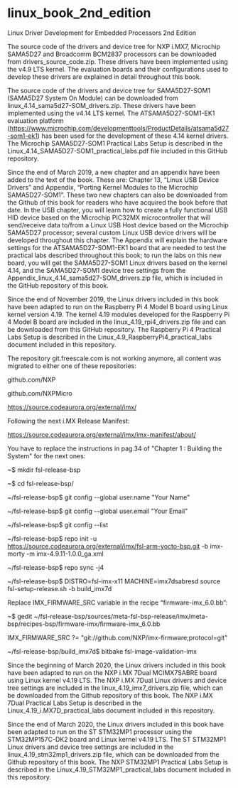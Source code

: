  # linux_book_2nd_edition
Linux Driver Development for Embedded Processors 2nd Edition

The source code of the drivers and device tree for NXP i.MX7, Microchip SAMA5D27 and Broadcomm BCM2837 processors can be downloaded from drivers_source_code.zip. These drivers have been implemented using the v4.9 LTS kernel. The evaluation boards and their configurations used to develop these drivers are explained in detail throughout this book.

The source code of the drivers and device tree for SAMA5D27-SOM1 (SAMA5D27 System On Module) can be downloaded from linux_4.14_sama5d27-SOM_drivers.zip. These drivers have been implemented using the v4.14 LTS kernel. The ATSAMA5D27-SOM1-EK1 evaluation platform (https://www.microchip.com/developmenttools/ProductDetails/atsama5d27-som1-ek1) has been used for the development of these 4.14 kernel drivers. The Microchip SAMA5D27-SOM1 Practical Labs Setup is described in the Linux_4.14_SAMA5D27-SOM1_practical_labs.pdf file included in this GitHub repository.

Since the end of March 2019, a new chapter and an appendix have been added to the text of the book. These are: Chapter 13, “Linux USB Device Drivers” and Appendix, “Porting Kernel Modules to the Microchip SAMA5D27-SOM1”. These two new chapters can also be downloaded from the Github of this book for readers who have acquired the book before that date. In the USB chapter, you will learn how to create a fully functional USB HID device based on the Microchip PIC32MX microcontroller that will send/receive data to/from a Linux USB Host device based on the Microchip SAMA5D27 processor; several custom Linux USB device drivers will be developed throughout this chapter. The Appendix will explain the hardware settings for the ATSAMA5D27-SOM1-EK1 board that are needed to test the practical labs described throughout this book; to run the labs on this new board, you will get the SAMA5D27-SOM1 Linux drivers based on the kernel 4.14, and the SAMA5D27-SOM1 device tree settings from the Appendix_linux_4.14_sama5d27-SOM_drivers.zip file, which is included in the GitHub repository of this book.

Since the end of November 2019, the Linux drivers included in this book have been adapted to run on the Raspberry Pi 4 Model B board using Linux kernel version 4.19. The kernel 4.19 modules developed for the Raspberry Pi 4 Model B board are included in the linux_4.19_rpi4_drivers.zip file and can be downloaded from this GitHub repository. The Raspberry Pi 4 Practical Labs Setup is described in the Linux_4.9_RaspberryPi4_practical_labs document included in this repository.

The repository git.freescale.com is not working anymore, all content was migrated to either one of these repositories:

github.com/NXP

github.com/NXPMicro

https://source.codeaurora.org/external/imx/

Following the next i.MX Release Manifest:

https://source.codeaurora.org/external/imx/imx-manifest/about/

You have to replace the instructions in pag.34 of "Chapter 1 : Building the System" for the next ones:

~$ mkdir fsl-release-bsp

~$ cd fsl-release-bsp/

~/fsl-release-bsp$ git config --global user.name "Your Name"

~/fsl-release-bsp$ git config --global user.email "Your Email"

~/fsl-release-bsp$ git config --list

~/fsl-release-bsp$ repo init -u https://source.codeaurora.org/external/imx/fsl-arm-yocto-bsp.git -b imx-morty -m imx-4.9.11-1.0.0_ga.xml

~/fsl-release-bsp$ repo sync -j4

~/fsl-release-bsp$ DISTRO=fsl-imx-x11 MACHINE=imx7dsabresd source fsl-setup-release.sh -b build_imx7d

Replace IMX_FIRMWARE_SRC variable in the recipe “firmware-imx_6.0.bb”: 

~$ gedit  ~/fsl-release-bsp/sources/meta-fsl-bsp-release/imx/meta-bsp/recipes-bsp/firmware-imx/firmware-imx_6.0.bb

IMX_FIRMWARE_SRC ?= "git://github.com/NXP/imx-firmware;protocol=git"

~/fsl-release-bsp/build_imx7d$ bitbake fsl-image-validation-imx

Since the beginning of March 2020, the Linux drivers included in this book have been adapted to run on the NXP i.MX 7Dual MCIMX7SABRE board using Linux kernel v4.19 LTS. The NXP i.MX 7Dual Linux drivers and device tree settings are included in the linux_4.19_imx7_drivers.zip file, which can be downloaded from the Github repository of this book. The NXP i.MX 7Dual Practical Labs Setup is described in the Linux_4.19_i.MX7D_practical_labs document included in this repository.

Since the end of March 2020, the Linux drivers included in this book have been adapted to run on the ST STM32MP1 processor using the STM32MP157C-DK2 board and Linux kernel v4.19 LTS. The ST STM32MP1 Linux drivers and device tree settings are included in the linux_4.19_stm32mp1_drivers.zip file, which can be downloaded from the Github repository of this book. The NXP STM32MP1 Practical Labs Setup is described in the Linux_4.19_STM32MP1_practical_labs document included in this repository.



